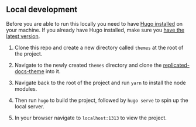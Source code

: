 ## Local development

Before you are able to run this locally you need to have [Hugo installed](https://gohugo.io/getting-started/installing/) on your machine. If you already have Hugo installed, make sure you [have the latest version](https://gohugo.io/getting-started/installing/#upgrade-hugo).

1. Clone this repo and create a new directory called `themes` at the root of the project.

2. Navigate to the newly created `themes` directory and clone the [replicated-docs-theme](https://github.com/replicatedhq/replicated-docs-theme) into it.

3. Navigate back to the root of the project and run `yarn` to install the node modules.

4. Then run `hugo` to build the project, followed by `hugo serve` to spin up the local server.

5. In your browser navigate to `localhost:1313` to view the project.